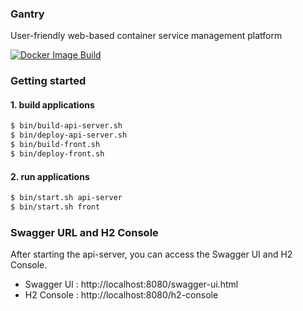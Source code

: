 ### Gantry

User-friendly web-based container service management platform

[![Docker Image Build](https://github.com/gantry-project/gantry-docker/actions/workflows/docker-publish.yml/badge.svg)](https://github.com/gantry-project/gantry-docker/actions/workflows/docker-publish.yml)

### Getting started

#### 1. build applications
```bash
$ bin/build-api-server.sh
$ bin/deploy-api-server.sh
$ bin/build-front.sh
$ bin/deploy-front.sh
```

#### 2. run applications
```bash
$ bin/start.sh api-server
$ bin/start.sh front
```

### Swagger URL and H2 Console

After starting the api-server, you can access the Swagger UI and H2 Console.

- Swagger UI : http://localhost:8080/swagger-ui.html
- H2 Console : http://localhost:8080/h2-console

